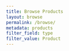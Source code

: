 ```yaml
---
title: Browse Products
layout: browse
permalink: /browse/
metadata: products
filter_field: type
filter_value: Product
---
```

